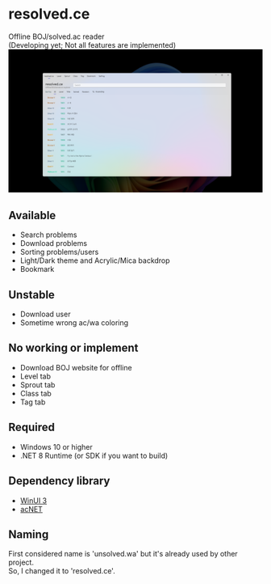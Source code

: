# resolved.ce
Offline BOJ/solved.ac reader  
(Developing yet; Not all features are implemented)
<img src='./banner.png'/>

## Available
- Search problems
- Download problems
- Sorting problems/users
- Light/Dark theme and Acrylic/Mica backdrop
- Bookmark

## Unstable
- Download user
- Sometime wrong ac/wa coloring

## No working or implement
- Download BOJ website for offline
- Level tab
- Sprout tab
- Class tab
- Tag tab

## Required
- Windows 10 or higher
- .NET 8 Runtime (or SDK if you want to build)

## Dependency library
- [WinUI 3](https://github.com/microsoft/microsoft-ui-xaml)
- [acNET](https://github.com/614project/acNET)

## Naming
First considered name is 'unsolved.wa' but it's already used by other project.  
So, I changed it to 'resolved.ce'.  
